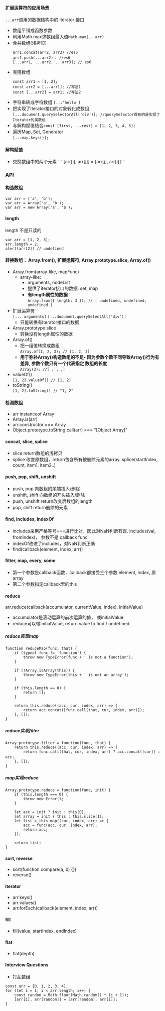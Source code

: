 ####  扩展运算符的应用场景
```...arr```调用的数据结构中的 iterator 接口       
- 数组平铺成函数参数   
- 利用Math.max求数组最大值```Math.max(...arr)```  
- 合并数组(浅拷贝) 
	```
	arr1.concat(arr2, arr3) //es5
	arr1.push(...arr2)； //es6
	[...arr1, ...arr2, ...arr3]; // es6
	```  
- 克隆数组  
	``` 
	const arr1 = [1, 2];
	const arr2 = [...arr1]; //写法1
	const [...arr2] = arr1; //写法2
	```   
- 字符串转成字符数组 ```[...'hello']```    
- 把实现了Iterator接口的对象转化成数组   
	```[...document.querySelectorAll('div')]; //querySelector得到的是实现了Iterator的类数组```    
- 与解构赋值结合```const [first, ...rest] = [1, 2, 3, 4, 5];```
- 遍历Map, Set, Generator  
	```[...map.keys()];```

#### 解构赋值  
- 交换数组中的两个元素 
````[arr[i], arr[j]] = [arr[j], arr[i]]```

### API
#### 构造数组

```
var arr = ['a', 'b'];
var arr = Array('a', 'b');
var arr = new Array('a', 'b');
``` 

#### length
length 不是只读的
```
var arr = [1, 2, 3];
arr.length = 2;
alert(arr[2]) // undefined
```

#### 转换数组： Array.from(), 扩展运算符, Array.prototype.slice, Array.of()
- Array.from(array-like, mapFunc)
	- array-like: 
		- arguments, nodeList
		- 提供了iterator接口的数据: set, map
		- **有length属性的数据**：  
		```Array.from({ length: 3 }); // [ undefined, undefined, undefined ]```   
- 扩展运算符  
```[... arguments]``` ```[...document.querySelectAll('div')]```   
	- 只能转换有Iterator接口的数据  
- Array.prototype.slice
	- 转换没有length属性的数据
- Array.of()   
	- 把一组值转换成数组  
	```Array.of(1, 2, 3); // [1, 2, 3] ```  
	- **用于弥补Array()构造数组的不足- 因为参数个数不同导致Array()行为有差异, 参数个数只有一个代表指定 数组的长度**  
	```Array(3); //[ , , ,]```  
- valueOf()   
	```[1, 2].valueOf() // [1, 2]```
- toString()  
	```[1, 2].toString() // "1, 2"```

#### 检测数组 
- arr instanceof Array
- Array.is(arr) 
- arr.constructor === Array
- Object.prototype.toString.call(arr) === "[Object Array]"

#### concat, slice, splice
- slice return数组的浅拷贝
- splice 改变原数组，return包含所有被删除元素的array. splice(startIndex, count, item1, item2..)

#### push, pop, shift, unshift
- push, pop 向数组的尾端插入/删除
- unshift, shift 向数组的开头插入/删除
- push, unshift return改变后数组的length
- pop, shift return删除的元素 

#### find, includes, indexOf
- includes采用严格等号===进行比对，因此对NaN判断有误. includes(val, fromIndex)， 参数不是 callback func
- indexOf改进了includes，对NaN判断正确
- find(callback(element, index, arr))

#### filter, map, every, some
- 第一个参数是callback函数，callback都接受三个参数 element, index, 原array
- 第二个参数指定callback里的this

#### reduce
arr.reduce(callback(accumulator, currentValue, index), initialValue)
- accumulator是滚动运算的前次运算的值， 或initialValue
- reduce可以带initialValue, return value to find / undefined

##### reduce实现map
```
function reduceMap(func, that) {
	if (typeof func != 'function') {
		throw new TypeError(func + ' is not a function');
	}

	if (!Array.isArray(this)) {
		throw new TypeError(this + ' is not an array');
	}

	if (this.length == 0) {
		return [];
	}

	return this.reduce((acc, cur, index, arr) => {
		return acc.concat([func.call(that, cur, index, arr)]);
	}, []); 
}
```

##### reduce实现filter
```
Array.prototype.filter = function(func, that) {
	return this.reduce((acc, cur, index, arr) => {
		return func.call(that, cur, index, arr) ? acc.concat([cur]) : acc；
	}, []);
}
```

##### map实现reduce
```
Array.prototype.reduce = function(func, init) {
	if (this.length === 0) {
		throw new Error();
	}

	let acc = init ? init : this[0];
	let array = init ? this : this.slice(1);
	let list = this.map((cur, index, arr) => {
		acc = func(acc, cur, index, arr);
		return acc;
	});

	return list;
}
```

#### sort, reverse
- sort(function compare(a, b) {})    
- reverse()

#### iterator
- arr.keys()
- arr.values()
- arr.forEach(callback(element, index, arr))

#### fill
- fill(value, startIndex, endIndex)

#### flat
- flat(depth) 

#### Interview Questions
- 打乱数组
```
const arr = [0, 1, 2, 3, 4];
for (let i = 1; i < arr.length; i++) {
    const random = Math.floor(Math.random() * (i + 1));
    [arr[i], arr[random]] = [arr[random], arr[i]];
}
```
